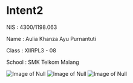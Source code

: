 # Intent2

NIS : 4300/1198.063

Name : Aulia Khanza Ayu Purnantuti

Class : XIIRPL3 - 08

School : SMK Telkom Malang

![Image of Null](https://github.com/akhanzaku/Intent2/blob/master/intent2.1.jpeg)
![Image of Null](https://github.com/akhanzaku/Intent2/blob/master/intent2.2.jpeg)
![Image of Null](https://github.com/akhanzaku/Intent2/blob/master/intent2.3.jpeg)
